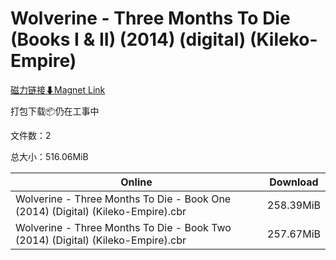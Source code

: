 # Wolverine - Three Months To Die (Books I & II) (2014) (digital) (Kileko-Empire)

[磁力链接⬇Magnet Link](magnet:?xt=urn:btih:ef8cc2d929a90fd0cd7bdd18ddbc8d1cb30d161c&dn=Wolverine%20-%20Three%20Months%20To%20Die%20%28Books%20I%20%26%20II%29%20%282014%29%20%28digital%29%20%28Kileko-Empire%29)

打包下载📦仍在工事中

文件数：2

总大小：516.06MiB

Online | Download
--- | ---
Wolverine - Three Months To Die - Book One (2014) (Digital) (Kileko-Empire).cbr | 258.39MiB
Wolverine - Three Months To Die - Book Two (2014) (Digital) (Kileko-Empire).cbr | 257.67MiB